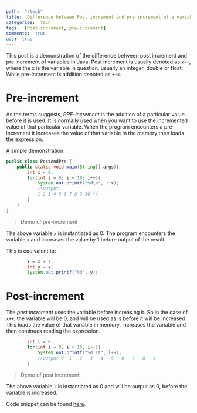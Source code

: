 ```yaml
---
path:  "/tech"
title:  Difference between Post increment and pre increment of a variable
categories:  tech
tags:  [Post-increment, pre-increment]
comments:  true
ads:  true
---
```


This post is a demonstration of the difference between post increment and pre increment of variables in Java. Post increment is usually denoted as `x++`, where the x is the variable in question, usually an integer, double or float. While pre-increment is addition denoted as `++x`.

# Pre-increment

As the terms suggests, _PRE-increment_ is the addition of a particular value before it is used. It is normally used when you want to use the incremented value of that particular variable. When the program encounters a pre-increment it increases the value of that variable in the memory then loads the expression.

A simple demonstration:

```java
public class PostAndPre {
    public static void main(String[] args){
        int x = 0;
        for(int i = 0; i < 10; i++){
            System.out.printf("%d\n", ++x);
            /*Output:
            1 2 3 4 5 6 7 8 9 10 */
        }
    }
}
```

> Demo of pre-increment

The above variable `x` is instantiated as 0. The program encounters the variable `x` and increases the value by 1 before output of the result.

This is equivalent to:

```Java
	    x = x + 1;
		int y = x;
	    System.out.printf("%d", y);
```

# Post-increment

The _post increment_ uses the variable before increasing it. So in the case of `x++`, the variable will be 0, and will be used as is before it will be increased. This loads the value of that variable in memory, increases the variable and then continues reading the expression.

```java
        int l = 0;
        for(int i = 0; i < 10; i++){
            System.out.printf("%d \t", l++);
			//output 0 	1 	2 	3 	4 	5 	6 	7 	8 	9
        }
```

> Demo of post increment

The above variable `l` is instantiated as 0 and will be output as 0, before the variable is increased.

Code snippet can be found [here](https://github.com/BrianLusina/Java-Playground/blob/master/Toy%20Problems/src/PostAndPre/PostAndPre.java).
